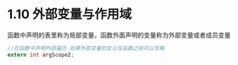 # 1.10 外部变量与作用域

函数中声明的表里称为局部变量，函数外面声明的变量称为外部变量或者成员变量

```c
//在函数中声明外部遍历 如果外部变量的定义在函数之前可以忽略
extern int argScope2;
```

